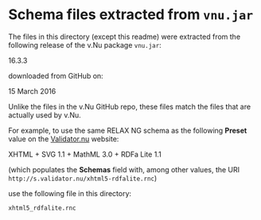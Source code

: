 # Schema files extracted from `vnu.jar`The files in this directory (except this readme) were extracted from thefollowing release of the v.Nu package `vnu.jar`:16.3.3downloaded from GitHub on:15 March 2016Unlike the files in the v.Nu GitHub repo, these files match the files thatare actually used by v.Nu.For example, to use the same RELAX NG schema as the following **Preset** value onthe [Validator.nu](https://validator.nu/) website:XHTML + SVG 1.1 + MathML 3.0 + RDFa Lite 1.1(which populates the **Schemas** field with, among other values, the URI`http://s.validator.nu/xhtml5-rdfalite.rnc`)use the following file in this directory:`xhtml5_rdfalite.rnc`